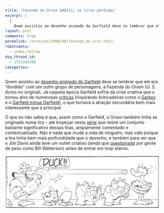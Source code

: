```yaml
---
title: 'Fazenda do Orson &#8211; as tiras perdidas'
excerpt: |
  |
    Quem assistiu ao desenho animado do Garfield deve se lembrar que ele era "dividido" com um outro grupo de personagens, a Fazenda do Orson (U. S. Acres no original). Já naquela época Garfield sofria da crise criativa que o tornou...
layout: post
comments: true
permalink: /archives/2008/08/fazenda_do_orso.html/
robotsmeta:
  - index,follow
dsq_thread_id:
  - 1751444309
categories:
---
```

Quem assistiu ao [desenho animado do Garfield][1] deve se lembrar que ele era &#8220;dividido&#8221; com um outro grupo de personagens, a Fazenda do Orson (*U. S. Acres* no original). Já naquela época Garfield sofria da crise criativa que o tornou alvo de numerosas [críticas][2] (inspirando brincadeiras como o [Garkov][3] e o [Garfield minus Garfield][4]), o que tornava a atração secundária bem mais interessante que a principal.

O que eu não sabia é que, assim como o Garfield, o Orson também tinha se originado numa tira &#8211; até tropeçar nesta [série][5] que reúne um conjunto bastante significativo dessas tiras, amplamente comentado e contextualizado. Não é nada que mude a vida de ninguém, mas vale porque a tira tinha bem mais profundidade que o desenho, e também para ver que o Jim Davis ainda teve um outlet criativo (ainda que [questionado][6] por gente de peso como Bill Watterson) antes de entrar em loop eterno.

<span class="mt-enclosure mt-enclosure-image"><img title="tira da Fazenda do Orson - 'duck', em inglês, é tanto 'abaixar' quanto 'pato'" src="/archives/img/orson.jpg" width="570" height="174" class="mt-image-center" style="text-align: center; display: block; margin: 0 auto 20px;" /></span>

 [1]: http://www.youtube.com/watch?v=GScgnGF8bJ0&#038;feature=related
 [2]: http://www.babble.com/CS/blogs/strollerderby/archive/2008/03/27/retrofitted-does-anyone-still-care-about-garfield.aspx
 [3]: http://www.joshmillard.com/garkov/
 [4]: http://garfieldminusgarfield.net/
 [5]: http://www.platypuscomix.net/otherpeople2/usacres1.html
 [6]: http://web.archive.org/web/20080301063839/http://home3.inet.tele.dk/stadil/interw.htm
